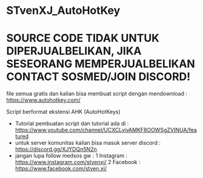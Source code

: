 # STvenXJ_AutoHotKey
# SOURCE CODE TIDAK UNTUK DIPERJUALBELIKAN, JIKA SESEORANG MEMPERJUALBELIKAN CONTACT SOSMED/JOIN DISCORD!

file semua gratis dan kalian bisa membuat script dengan mendownload : https://www.autohotkey.com/

Script berformat ekstensi AHK (AutoHotKeys)
- Tutorial pembuatan script dan tutorial ada di : https://www.youtube.com/channel/UCXCLyivAMKF8OOWSgZVINUA/featured
- untuk server komunitas kalian bisa masuk server discord : https://discord.gg/XJYDQn5N2n
- jangan lupa follow medsos gw :
1 Instagram : https://www.instagram.com/stvenxj/
2 Facebook : https://www.facebook.com/stven.xj/
